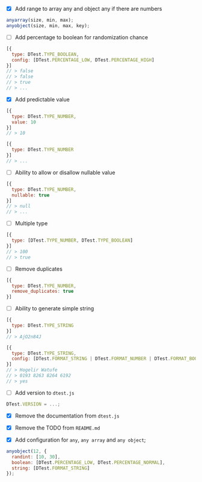 - [x] Add range to array any and object any if there are numbers

```js
anyarray(size, min, max);
anyobject(size, min, max, key);
```

- [ ] Add percentage to boolean for randomization chance

```js
[{
  type: DTest.TYPE_BOOLEAN,
  config: [DTest.PERCENTAGE_LOW, DTest.PERCENTAGE_HIGH]
}]
// > false
// > false
// > true
// > ...
```

- [x] Add predictable value

```js
[{
  type: DTest.TYPE_NUMBER,
  value: 10
}]
// > 10

[{
  type: DTest.TYPE_NUMBER
}]
// > ...
```

- [ ] Ability to allow or disallow nullable value

```js
[{
  type: DTest.TYPE_NUMBER,
  nullable: true
}]
// > null
// > ...
```

- [ ] Multiple type

```js
[{
  type: [DTest.TYPE_NUMBER, DTest.TYPE_BOOLEAN]
}]
// > 100
// > true
```

- [ ] Remove duplicates
```js
[{
  type: DTest.TYPE_NUMBER,
  remove_duplicates: true
}]
```

- [ ] Ability to generate simple string
```js
[{
  type: DTest.TYPE_STRING
}]
// > AjO2n84J

[{
  type: DTest.TYPE_STRING,
  config: [DTest.FORMAT_STRING | DTest.FORMAT_NUMBER | DTest.FORMAT_BOOLEAN]
}]
// > Hogelir Watufe
// > 0193 8263 8264 6192
// > yes
```

- [ ] Add version to `dtest.js`
```js
DTest.VERSION = ...;
```

- [x] Remove the documentation from `dtest.js`
- [x] Remove the TODO from `README.md`

- [x] Add configuration for `any`, `any array` and `any object`;
```js
anyobject(12, {
  randint: [10, 30],
  boolean: [DTest.PERCENTAGE_LOW, DTest.PERCENTAGE_NORMAL],
  string: [DTest.FORMAT_STRING]
});
```